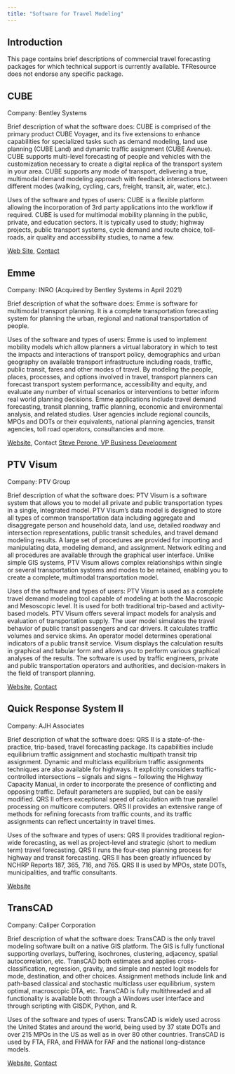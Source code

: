 ```yaml
---
title: "Software for Travel Modeling"
---
```


Introduction
------------

This page contains brief descriptions of commercial travel forecasting packages for which technical support is currently available.  TFResource does not endorse any specific package.

CUBE
----

Company: Bentley Systems

Brief description of what the software does: CUBE is comprised of the primary product CUBE Voyager, and its five extensions to enhance capabilities for specialized tasks such as demand modeling, land use planning (CUBE Land) and dynamic traffic assignment (CUBE Avenue). CUBE supports multi-level forecasting of people and vehicles with the customization necessary to create a digital replica of the transport system in your area. CUBE supports any mode of transport, delivering a true, multimodal demand modeling approach with feedback interactions between different modes (walking, cycling, cars, freight, transit, air, water, etc.).

Uses of the software and types of users: CUBE is a flexible platform allowing the incorporation of 3rd party applications into the workflow if required. CUBE is used for multimodal mobility planning in the public, private, and education sectors. It is typically used to study; highway projects, public transport systems, cycle demand and route choice, toll-roads, air quality and accessibility studies, to name a few.

[Web Site](https://www.bentley.com/en/products/brands/cube), [Contact](https://www.bentley.com/en/about-us/contact-us/sales-contact-request-cube)

Emme
----

Company: INRO (Acquired by Bentley Systems in April 2021)

Brief description of what the software does: Emme is software for multimodal transport planning. It is a complete transportation forecasting system for planning the urban, regional and national transportation of people.

Uses of the software and types of users: Emme is used to implement mobility models which allow planners a virtual laboratory in which to test the impacts and interactions of transport policy, demographics and urban geography on available transport infrastructure including roads, traffic, public transit, fares and other modes of travel. By modeling the people, places, processes, and options involved in travel, transport planners can forecast transport system performance, accessibility and equity, and evaluate any number of virtual scenarios or interventions to better inform real world planning decisions. Emme applications include travel demand forecasting, transit planning, traffic planning, economic and environmental analysis, and related studies. User agencies include regional councils, MPOs and DOTs or their equivalents, national planning agencies, transit agencies, toll road operators, consultancies and more.

[Website](www.inrosoftware.com), Contact [Steve Perone, VP Business Development](steve@inrosoftware.com)

PTV Visum
---------

Company: PTV Group

Brief description of what the software does: PTV Visum is a software system that allows you to model all private and public transportation types in a single, integrated model. PTV Visum’s data model is designed to store all types of common transportation data including aggregate and disaggregate person and household data, land use, detailed roadway and intersection representations, public transit schedules, and travel demand modeling results. A large set of procedures are provided for importing and manipulating data, modeling demand, and assignment. Network editing and all procedures are available through the graphical user interface. Unlike simple GIS systems, PTV Visum allows complex relationships within single or several transportation systems and modes to be retained, enabling you to create a complete, multimodal transportation model.

Uses of the software and types of users: PTV Visum is used as a complete travel demand modeling tool capable of modeling at both the Macroscopic and Mesoscopic level. It is used for both traditional trip-based and activity-based models. PTV Visum offers several impact models for analysis and evaluation of transportation supply. The user model simulates the travel behavior of public transit passengers and car drivers. It calculates traffic volumes and service skims. An operator model determines operational indicators of a public transit service. Visum displays the calculation results in graphical and tabular form and allows you to perform various graphical analyses of the results. The software is used by traffic engineers, private and public transportation operators and authorities, and decision-makers in the field of transport planning.

[Website](https://www.ptvgroup.com), [Contact](https://info.us@ptvgroup.com)

Quick Response System II
------------------------

Company: AJH Associates

Brief description of what the software does: QRS II is a state-of-the-practice, trip-based, travel forecasting package. Its capabilities include equilibrium traffic assignment and stochastic multipath transit trip assignment. Dynamic and multiclass equilibrium traffic assignments techniques are also available for highways. It explicitly considers traffic-controlled intersections – signals and signs – following the Highway Capacity Manual, in order to incorporate the presence of conflicting and opposing traffic. Default parameters are supplied, but can be easily modified. QRS II offers exceptional speed of calculation with true parallel processing on multicore computers. QRS II provides an extensive range of methods for refining forecasts from traffic counts, and its traffic assignments can reflect uncertainty in travel times.

Uses of the software and types of users: QRS II provides traditional region-wide forecasting, as well as project-level and strategic (short to medium term) travel forecasting. QRS II runs the four-step planning process for highway and transit forecasting. QRS II has been greatly influenced by NCHRP Reports 187, 365, 716, and 765. QRS II is used by MPOs, state DOTs, municipalities, and traffic consultants.

[Website](https://www.ajhassoc.com)


TransCAD
--------

Company: Caliper Corporation

Brief description of what the software does: TransCAD is the only travel modeling software built on a native GIS platform. The GIS is fully functional supporting overlays, buffering, isochrones, clustering, adjacency, spatial autocorrelation, etc. TransCAD both estimates and applies cross-classification, regression, gravity, and simple and nested logit models for mode, destination, and other choices. Assignment methods include link and path-based classical and stochastic multiclass user equilibrium, system optimal, macroscopic DTA, etc. TransCAD is fully multithreaded and all functionality is available both through a Windows user interface and through scripting with GISDK, Python, and R.

Uses of the software and types of users: TransCAD is widely used across the United States and around the world, being used by 37 state DOTs and over 215 MPOs in the US as well as in over 80 other countries. TransCAD is used by FTA, FRA, and FHWA for FAF and the national long-distance models.

[Website](https://www.caliper.com), [Contact](https://ales@caliper.com)
